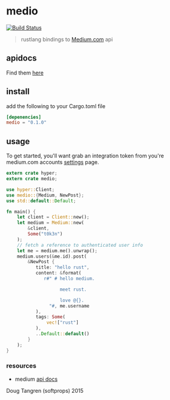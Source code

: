 # medio

[![Build Status](https://travis-ci.org/softprops/medio.svg?branch=master)](https://travis-ci.org/softprops/medio)

> rustlang bindings to [Medium.com](https://medium.com/) api

## apidocs

Find them [here](https://softprops.github.io/medio)

## install

add the following to your Cargo.toml file

```toml
[depenencies]
medio = "0.1.0"
```

## usage

To get started, you'll want grab an integration token from you're medium.com accounts [settings](https://medium.com/me/settings)
page.

```rust
extern crate hyper;
extern crate medio;

use hyper::Client;
use medio::{Medium, NewPost};
use std::default::Default;

fn main() {
    let client = Client::new();
    let medium = Medium::new(
        &client,
        Some("t0k3n")
    );
    // fetch a reference to authenticated user info
    let me = medium.me().unwrap();
    medium.users(&me.id).post(
        &NewPost {
           title: "hello rust",
           content: &format(
              r#" # hello medium.

                    meet rust.

                    love @{}.
                "#, me.username
           ),
           tags: Some(
               vec!["rust"]
           ),
           ..Default::default()
        }
    );
}

```

### resources

* medium [api docs](https://github.com/Medium/medium-api-docs)

Doug Tangren (softprops) 2015

